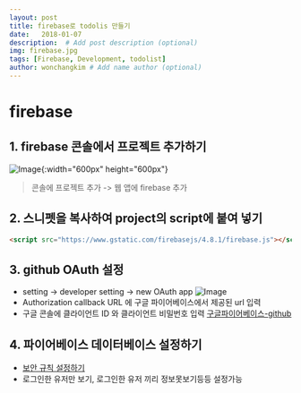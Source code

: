 ```yaml
---
layout: post
title: firebase로 todolis 만들기 
date:   2018-01-07
description:  # Add post description (optional)
img: firebase.jpg
tags: [Firebase, Development, todolist]
author: wonchangkim # Add name author (optional)
---
```

# firebase

## 1. firebase 콘솔에서 프로젝트 추가하기

![Image]({{site.baseurl}}/assets/img/firebase-step-01.jpg){:width="600px" height="600px"}
> 콘솔에 프로젝트 추가 -> 웹 앱에 firebase 추가

## 2. 스니펫을 복사하여 project의 script에 붙여 넣기

```html
<script src="https://www.gstatic.com/firebasejs/4.8.1/firebase.js"></script>
```
## 3. github OAuth 설정

   - setting -> developer setting -> new OAuth app
   ![Image]({{site.baseurl}}/assets/img/github-step-01.png)
   - Authorization callback URL 에 구글 파이어베이스에서 제공된 url 입력
   - 구글 콘솔에 클라이언트 ID 와 클라이언트 비밀번호 입력
  [구글파이어베이스-github](https://firebase.google.com/docs/auth/web/github-auth?authuser=0)
  
## 4. 파이어베이스 데이터베이스 설정하기

  - [보안 규칙 설정하기](https://firebase.google.com/docs/database/security/user-security?authuser=0)
  - 로그인한 유저만 보기, 로그인한 유저 끼리 정보못보기등등 설정가능
  




